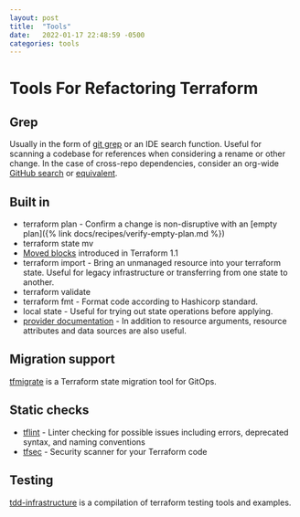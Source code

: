 ```yaml
---
layout: post
title:  "Tools"
date:   2022-01-17 22:48:59 -0500
categories: tools 
---
```


# Tools For Refactoring Terraform
## Grep

Usually in the form of [git grep](https://git-scm.com/book/en/v2/Git-Tools-Searching) or an IDE search function. Useful for scanning a codebase for references when considering a rename or other change. In the case of cross-repo dependencies, consider an org-wide [GitHub search](https://docs.github.com/en/github/searching-for-information-on-github/searching-on-github/searching-code#search-within-a-users-or-organizations-repositories) or [equivalent](https://support.atlassian.com/bitbucket-cloud/docs/search-in-bitbucket-cloud/).

## Built in
* terraform plan - Confirm a change is non-disruptive with an [empty plan]({% link docs/recipes/verify-empty-plan.md %})
* terraform state mv
* [Moved blocks](https://learn.hashicorp.com/tutorials/terraform/move-config) introduced in Terraform 1.1
* terraform import - Bring an unmanaged resource into your terraform state. Useful for legacy infrastructure or transferring from one state to another.
* terraform validate
* terraform fmt - Format code according to Hashicorp standard.
* local state - Useful for trying out state operations before applying.
* [provider documentation](https://registry.terraform.io/providers/hashicorp/aws/latest/docs) - In addition to resource arguments, resource attributes and data sources are also useful.

## Migration support

[tfmigrate](https://github.com/minamijoyo/tfmigrate) is a Terraform state migration tool for GitOps. 


## Static checks
* [tflint](https://github.com/terraform-linters/tflint) - Linter checking for possible issues including errors, deprecated syntax, and naming conventions
* [tfsec](https://github.com/aquasecurity/tfsec) - Security scanner for your Terraform code

## Testing

[tdd-infrastructure](https://github.com/joatmon08/tdd-infrastructure) is a compilation of terraform testing tools and examples.





